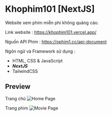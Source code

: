 # Khophim101 [NextJS]

Website xem phim miễn phí không quảng cáo.

Link website : https://khophim101.vercel.app/

Nguồn API Phim : https://ophim1.cc/api-document

Ngôn ngữ và Framework sử dụng :

- HTML, CSS & JavaScript
- ***NextJS***
- TailwindCSS

## Preview

Trang chủ
![Home Page](https://user-images.githubusercontent.com/63101932/234512223-88c76e5b-4064-4b2c-b9c3-6f768d90e75c.png)


Trang phim
![Movie Page](https://user-images.githubusercontent.com/63101932/234512243-9e5c26ca-3126-45c3-9ae7-22ca07b4ca11.png)

